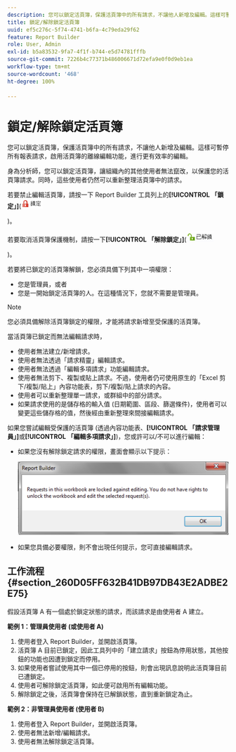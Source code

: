 ```yaml
---
description: 您可以鎖定活頁簿，保護活頁簿中的所有請求，不讓他人新增及編輯。這樣可暫停所有報表請求，啟用活頁簿的離線編輯功能，進行更有效率的編輯。
title: 鎖定/解除鎖定活頁簿
uuid: ef5c276c-5f74-4741-b6fa-4c79eda29f62
feature: Report Builder
role: User, Admin
exl-id: b5a83532-9fa7-4f1f-b744-e5d74781fffb
source-git-commit: 7226b4c77371b486006671d72efa9e0f0d9eb1ea
workflow-type: tm+mt
source-wordcount: '468'
ht-degree: 100%

---
```


# 鎖定/解除鎖定活頁簿

您可以鎖定活頁簿，保護活頁簿中的所有請求，不讓他人新增及編輯。這樣可暫停所有報表請求，啟用活頁簿的離線編輯功能，進行更有效率的編輯。

身為分析師，您可以鎖定活頁簿，讓組織內的其他使用者無法竄改，以保護您的活頁簿請求。同時，這些使用者仍然可以重新整理活頁簿中的請求。

若要禁止編輯活頁簿，請按一下 Report Builder 工具列上的&#x200B;**[!UICONTROL 「鎖定」]**(![](assets/locked_icon.png)

)。

若要取消活頁簿保護機制，請按一下&#x200B;**[!UICONTROL 「解除鎖定」]**(![](assets/unlocked_icon.png)

)。

若要將已鎖定的活頁簿解鎖，您必須具備下列其中一項權限：

* 您是管理員，或者
* 您是一開始鎖定活頁簿的人。在這種情況下，您就不需要是管理員。

>[!NOTE]
>
> 您必須具備解除活頁簿鎖定的權限，才能將請求新增至受保護的活頁簿。

當活頁簿已鎖定而無法編輯請求時，

* 使用者無法建立/新增請求。
* 使用者無法透過「請求精靈」編輯請求。
* 使用者無法透過「編輯多項請求」功能編輯請求。
* 使用者無法剪下、複製或貼上請求。不過，使用者仍可使用原生的「Excel 剪下/複製/貼上」內容功能表，剪下/複製/貼上請求的內容。
* 使用者可以重新整理單一請求，或群組中的部分請求。
* 如果請求使用的是儲存格的輸入值 (日期範圍、區段、篩選條件)，使用者可以變更這些儲存格的值，然後經由重新整理來間接編輯請求。

如果您嘗試編輯受保護的活頁簿 (透過內容功能表、**[!UICONTROL 「請求管理員」]**&#x200B;或&#x200B;**[!UICONTROL 「編輯多項請求」]**)，您或許可以/不可以進行編輯：

* 如果您沒有解除鎖定請求的權限，畫面會顯示以下提示：

   ![](assets/locked_workbook_error.png)

* 如果您具備必要權限，則不會出現任何提示，您可直接編輯請求。

## 工作流程 {#section_260D05FF632B41DB97DB43E2ADBE2E75}

假設活頁簿 A 有一個處於鎖定狀態的請求，而該請求是由使用者 A 建立。

**範例 1：管理員使用者 (或使用者 A)**

1. 使用者登入 Report Builder，並開啟活頁簿。
1. 活頁簿 A 目前已鎖定，因此工具列中的「建立請求」按鈕為停用狀態，其他按鈕的功能也因遭到鎖定而停用。
1. 如果使用者嘗試使用其中一個已停用的按鈕，則會出現訊息說明此活頁簿目前已遭鎖定。
1. 使用者可解除鎖定活頁簿，如此便可啟用所有編輯功能。
1. 解除鎖定之後，活頁簿會保持在已解鎖狀態，直到重新鎖定為止。

**範例 2：非管理員使用者 (使用者 B)**

1. 使用者登入 Report Builder，並開啟活頁簿。
1. 使用者無法新增/編輯請求。
1. 使用者無法解除鎖定活頁簿。
